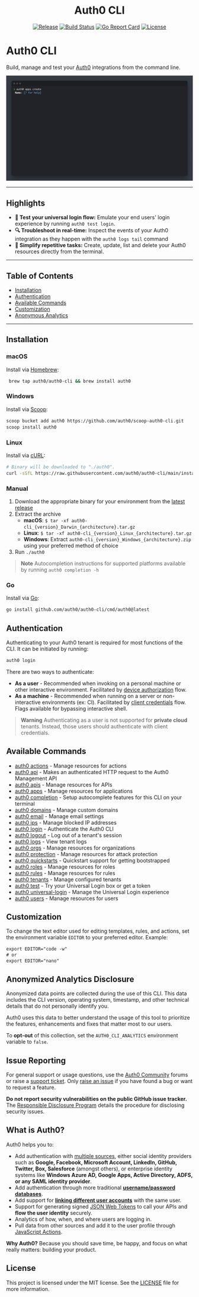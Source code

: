 <div align="center">
  <h1>Auth0 CLI</h1>

[![Release](https://img.shields.io/github/v/release/auth0/auth0-cli?include_prereleases&style=flat-square)](https://github.com/auth0/auth0-cli/releases) [![Build Status](https://img.shields.io/github/actions/workflow/status/auth0/auth0-cli/go.yml?branch=main)](https://github.com/auth0/auth0-cli/actions?query=branch%3Amain) [![Go Report Card](https://goreportcard.com/badge/github.com/auth0/auth0-cli?style=flat-square)](https://goreportcard.com/report/github.com/auth0/auth0-cli) [![License](https://img.shields.io/github/license/auth0/auth0-cli.svg?style=flat-square)](https://github.com/auth0/auth0-cli/blob/main/LICENSE)

</div>

# Auth0 CLI

Build, manage and test your [Auth0](http://auth0.com/) integrations from the command line.

![demo](./demo.gif)

---

## Highlights

- **🧪 Test your universal login flow:** Emulate your end users' login experience by running `auth0 test login`.
- **🔍 Troubleshoot in real-time:** Inspect the events of your Auth0 integration as they happen with the `auth0 logs tail` command
- **🔁 Simplify repetitive tasks:** Create, update, list and delete your Auth0 resources directly from the terminal.

---

## Table of Contents

- [Installation](#installation)
- [Authentication](#authentication)
- [Available Commands](#available-commands)
- [Customization](#customization)
- [Anonymous Analytics](#anonymous-analytics)

---

## Installation

### macOS

Install via [Homebrew](https://brew.sh/):

```bash
 brew tap auth0/auth0-cli && brew install auth0
```

### Windows

Install via [Scoop](https://scoop.sh/):

```bash
scoop bucket add auth0 https://github.com/auth0/scoop-auth0-cli.git
scoop install auth0
```

### Linux

Install via [cURL](https://curl.se/):

```bash
# Binary will be downloaded to "./auth0".
curl -sSfL https://raw.githubusercontent.com/auth0/auth0-cli/main/install.sh | sh -s -- -b .
```

### Manual

1. Download the appropriate binary for your environment from the [latest release](https://github.com/auth0/auth0-cli/releases/latest/)
2. Extract the archive
   - **macOS**: `$ tar -xf auth0-cli_{version}_Darwin_{architecture}.tar.gz`
   - **Linux**: `$ tar -xf auth0-cli_{version}_Linux_{architecture}.tar.gz`
   - **Windows**: Extract `auth0-cli_{version}_Windows_{architecture}.zip` using your preferred method of choice
3. Run `./auth0`

> **Note**
> Autocompletion instructions for supported platforms available by running `auth0 completion -h`

### Go

Install via [Go](https://go.dev/):

```bash
go install github.com/auth0/auth0-cli/cmd/auth0@latest
```

## Authentication

Authenticating to your Auth0 tenant is required for most functions of the CLI. It can be initiated by running:

```bash
auth0 login
```

There are two ways to authenticate:

- **As a user** - Recommended when invoking on a personal machine or other interactive environment. Facilitated by [device authorization](https://auth0.com/docs/get-started/authentication-and-authorization-flow/device-authorization-flow) flow.
- **As a machine** - Recommended when running on a server or non-interactive environments (ex: CI). Facilitated by [client credentials](https://auth0.com/docs/get-started/authentication-and-authorization-flow/client-credentials-flow) flow. Flags available for bypassing interactive shell.

> **Warning**
> Authenticating as a user is not supported for **private cloud** tenants. Instead, those users should authenticate with client credentials.

## Available Commands

- [auth0 actions](auth0_actions.md) - Manage resources for actions
- [auth0 api](auth0_api.md) - Makes an authenticated HTTP request to the Auth0 Management API
- [auth0 apis](auth0_apis.md) - Manage resources for APIs
- [auth0 apps](auth0_apps.md) - Manage resources for applications
- [auth0 completion](auth0_completion.md) - Setup autocomplete features for this CLI on your terminal
- [auth0 domains](auth0_domains.md) - Manage custom domains
- [auth0 email](auth0_email.md) - Manage email settings
- [auth0 ips](auth0_ips.md) - Manage blocked IP addresses
- [auth0 login](auth0_login.md) - Authenticate the Auth0 CLI
- [auth0 logout](auth0_logout.md) - Log out of a tenant's session
- [auth0 logs](auth0_logs.md) - View tenant logs
- [auth0 orgs](auth0_orgs.md) - Manage resources for organizations
- [auth0 protection](auth0_protection.md) - Manage resources for attack protection
- [auth0 quickstarts](auth0_quickstarts.md) - Quickstart support for getting bootstrapped
- [auth0 roles](auth0_roles.md) - Manage resources for roles
- [auth0 rules](auth0_rules.md) - Manage resources for rules
- [auth0 tenants](auth0_tenants.md) - Manage configured tenants
- [auth0 test](auth0_test.md) - Try your Universal Login box or get a token
- [auth0 universal-login](auth0_universal-login.md) - Manage the Universal Login experience
- [auth0 users](auth0_users.md) - Manage resources for users

## Customization

To change the text editor used for editing templates, rules, and actions,
set the environment variable `EDITOR` to your preferred editor. Example:

```shell
export EDITOR="code -w"
# or
export EDITOR="nano"
```

## Anonymized Analytics Disclosure

Anonymized data points are collected during the use of this CLI. This data includes the CLI version, operating system, timestamp, and other technical details that do not personally identify you.

Auth0 uses this data to better understand the usage of this tool to prioritize the features, enhancements and fixes that matter most to our users.

To **opt-out** of this collection, set the `AUTH0_CLI_ANALYTICS` environment variable to `false`.

## Issue Reporting

For general support or usage questions, use the [Auth0 Community](https://community.auth0.com/tag/deploy-cli) forums or raise a [support ticket](https://support.auth0.com/). Only [raise an issue](https://github.com/auth0/auth0-deploy-cli/issues) if you have found a bug or want to request a feature.

**Do not report security vulnerabilities on the public GitHub issue tracker.** The [Responsible Disclosure Program](https://auth0.com/responsible-disclosure-policy) details the procedure for disclosing security issues.

## What is Auth0?

Auth0 helps you to:

- Add authentication with [multiple sources](https://auth0.com/docs/authenticate/identity-providers), either social identity providers such as **Google, Facebook, Microsoft Account, LinkedIn, GitHub, Twitter, Box, Salesforce** (amongst others), or enterprise identity systems like **Windows Azure AD, Google Apps, Active Directory, ADFS, or any SAML identity provider**.
- Add authentication through more traditional **[username/password databases](https://auth0.com/docs/authenticate/database-connections/custom-db)**.
- Add support for **[linking different user accounts](https://auth0.com/docs/manage-users/user-accounts/user-account-linking)** with the same user.
- Support for generating signed [JSON Web Tokens](https://auth0.com/docs/secure/tokens/json-web-tokens) to call your APIs and **flow the user identity** securely.
- Analytics of how, when, and where users are logging in.
- Pull data from other sources and add it to the user profile through [JavaScript Actions](https://auth0.com/docs/customize/actions).

**Why Auth0?** Because you should save time, be happy, and focus on what really matters: building your product.

## License

This project is licensed under the MIT license. See the [LICENSE](LICENSE) file for more information.
